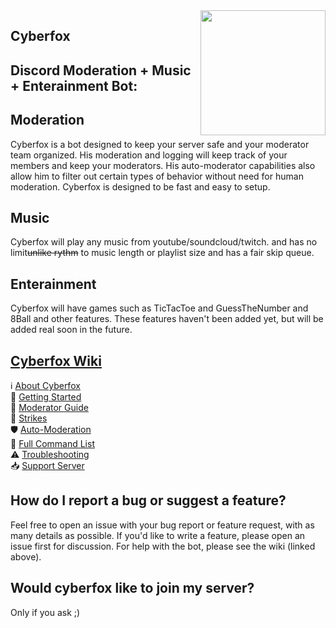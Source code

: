 <img align="right" src="https://cdn.discordapp.com/attachments/356630542474805249/605831168310640661/cyberfox.png" height="200" width="200">


## Cyberfox











## Discord Moderation + Music + Enterainment Bot:

## Moderation
Cyberfox is a bot designed to keep your server safe and your moderator team organized. His moderation and logging will keep track of your members and keep your moderators. His auto-moderator capabilities also allow him  to filter out certain types of behavior without need for human moderation. Cyberfox is designed to be fast and easy to setup.

## Music
Cyberfox will play any music from youtube/soundcloud/twitch. and has no limit~~unlike rythm~~ to music length or playlist size and has a fair skip queue.
 
## Enterainment
Cyberfox will have games such as TicTacToe and GuessTheNumber and 8Ball and other features. These features haven't been added yet, but will be added real soon in the future.


## [Cyberfox Wiki](https://github.com/Cyberfox-bot/Cyberfox/wiki)
ℹ [About Cyberfox](https://github.com/Cyberfox-bot/Cyberfox/wiki/About-Cyberfox)  
🦊 [Getting Started](https://github.com/Cyberfox-bot/Cyberfox/wiki/Getting-Started)  
🔨 [Moderator Guide](https://github.com/Cyberfox-bot/Cyberfox/wiki/Moderation-Guide)  
🚩 [Strikes](https://github.com/Cyberfox-bot/Cyberfox/wiki/Strikes)  
🛡 [Auto-Moderation](https://github.com/Cyberfox-bot/Cyberfox/wiki/Auto-moderation)  
📜 [Full Command List](https://github.com/Cyberfox-bot/Cyberfox/wiki/Full-Command-List)  
⚠ [Troubleshooting](https://github.com/Cyberfox-bot/Cyberfox/wiki/Troubleshooting)  
📥 [Support Server](https://github.com/Cyberfox-bot/Cyberfox/wiki/Support-Server)


## How do I report a bug or suggest a feature?
Feel free to open an issue with your bug report or feature request, with as many details as possible. If you'd like to write a feature, please open an issue first for discussion. For help with the bot, please see the wiki (linked above).


## Would cyberfox like to join my server?
Only if you ask ;)
